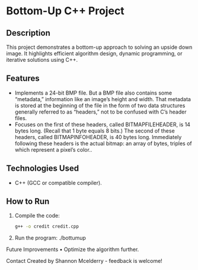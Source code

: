 # Bottom-Up C++ Project 

## Description 
This project demonstrates a bottom-up approach to solving an upside down image. It highlights efficient algorithm design, dynamic programming, or iterative solutions using C++. 

## Features 
- Implements a 24-bit BMP file. But a BMP file also contains some “metadata,” information like an image’s height and width. 
That metadata is stored at the beginning of the file in the form of two data structures generally referred to as “headers,” not to be confused with C’s header files. 
- Focuses on the first of these headers, called BITMAPFILEHEADER, is 14 bytes long. (Recall that 1 byte equals 8 bits.) 
The second of these headers, called BITMAPINFOHEADER, is 40 bytes long. 
Immediately following these headers is the actual bitmap: an array of bytes, triples of which represent a pixel’s color.. 

## Technologies Used 
- C++ (GCC or compatible compiler). 

## How to Run 
1. Compile the code:  

   ```bash
   g++ -o credit credit.cpp 


2. Run the program:
   ./bottumup

Future Improvements
   • Optimize the algorithm further.



Contact
Created by Shannon Mcelderry - feedback is welcome!

